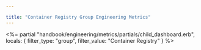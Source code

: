```yaml
---

title: "Container Registry Group Engineering Metrics"
---
```









<%= partial "handbook/engineering/metrics/partials/child_dashboard.erb", locals: { filter_type: "group", filter_value: "Container Registry" } %>

